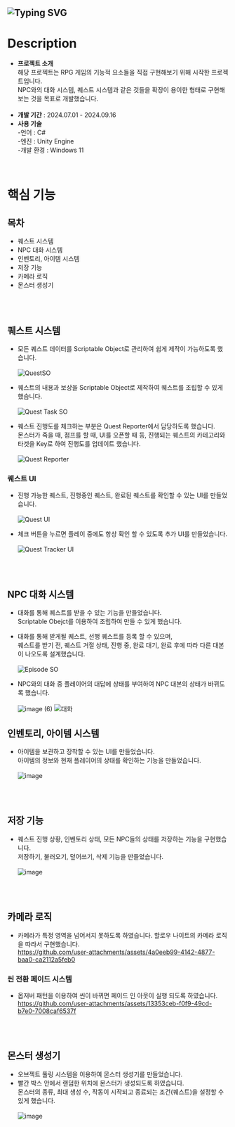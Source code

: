 ![Typing SVG](https://readme-typing-svg.demolab.com?font=Fira+Code&size=30&pause=1000&width=435&lines=JUST+KNIGHT)
---
# Description
- **프로젝트 소개** <br>
  해당 프로젝트는 RPG 게임의 기능적 요소들을 직접 구현해보기 위해 시작한 프로젝트입니다. <br>
  NPC와의 대화 시스템, 퀘스트 시스템과 같은 것들을 확장이 용이한 형태로 구현해보는 것을 목표로 개발했습니다.
<br><br>
- **개발 기간** : 2024.07.01 - 2024.09.16
- **사용 기술** <br>
-언어 : C#<br>
-엔진 : Unity Engine <br>
-개발 환경 : Windows 11 <br>
<br>


# 핵심 기능
## 목차
- 퀘스트 시스템 
- NPC 대화 시스템 
- 인벤토리, 아이템 시스템 
- 저장 기능
- 카메라 로직 
- 몬스터 생성기

<br> <br>
## 퀘스트 시스템
- 모든 퀘스트 데이터를 Scriptable Object로 관리하여 쉽게 제작이 가능하도록 했습니다. <br> <br>
  ![QuestSO](https://github.com/user-attachments/assets/078e9e25-1e0f-4308-97e6-709bdb28fe73)

- 퀘스트의 내용과 보상을 Scriptable Object로 제작하여 퀘스트를 조립할 수 있게 했습니다.<br> <br>
  ![Quest Task SO](https://github.com/user-attachments/assets/2cf5132d-c6ca-4c6d-8454-6ed77ef74891)

- 퀘스트 진행도를 체크하는 부분은 Quest Reporter에서 담당하도록 했습니다. <br>
  몬스터가 죽을 때, 점프를 할 때, UI를 오픈할 때 등, 진행되는 퀘스트의 카테고리와 타겟을 Key로 하여 진행도를 업데이트 했습니다.<br><br>
  ![Quest Reporter](https://github.com/user-attachments/assets/a14c4b73-c1f9-4561-a16c-e0b65416936c)


### 퀘스트 UI
- 진행 가능한 퀘스트, 진행중인 퀘스트, 완료된 퀘스트를 확인할 수 있는 UI를 만들었습니다. <br> <br>
  ![Quest UI](https://github.com/user-attachments/assets/97ab28e1-f3ff-44da-a4ee-8bffd37a4c94)

- 체크 버튼을 누르면 플레이 중에도 항상 확인 할 수 있도록 추가 UI를 만들었습니다. <br> <br>
  ![Quest Tracker UI](https://github.com/user-attachments/assets/05b109bf-b9f3-486c-8940-f8e4af4736f4)

 <br> <br>
## NPC 대화 시스템
- 대화를 통해 퀘스트를 받을 수 있는 기능을 만들었습니다. <br>
  Scriptable Obejct를 이용하여 조립하여 만들 수 있게 했습니다.<br>
- 대화를 통해 받게될 퀘스트, 선행 퀘스트를 등록 할 수 있으며, <br>
  퀘스트를 받기 전, 퀘스트 거절 상태, 진행 중, 완료 대기, 완료 후에 따라 다른 대본이 나오도록 설계했습니다. <br><br>
  ![Episode SO](https://github.com/user-attachments/assets/ce1bcc5f-abf9-4208-85d3-2be9c81edbfa)
  <br>

- NPC와의 대화 중 플레이어의 대답에 상태를 부여하여 NPC 대본의 상태가 바뀌도록 했습니다. <br><br>
  ![image (6)](https://github.com/user-attachments/assets/a0f9bb59-ed2f-47d3-a7ae-b323ac4386c5)
  ![대화](https://github.com/user-attachments/assets/12aea5dd-fa07-4d12-a022-ce577b1a26a4)
  

## 인벤토리, 아이템 시스템
- 아이템을 보관하고 장착할 수 있는 UI를 만들었습니다. <br>
  아이템의 정보와 현재 플레이어의 상태를 확인하는 기능을 만들었습니다.<br><br>
![image](https://github.com/user-attachments/assets/6dc61edb-48a6-4cc3-9926-f43028ecb7c6)


<br><br>
## 저장 기능
- 퀘스트 진행 상황, 인벤토리 상태, 모든 NPC들의 상태를 저장하는 기능을 구현했습니다. <br>
  저장하기, 불러오기, 덮어쓰기, 삭제 기능을 만들었습니다.<br><br>
  ![image](https://github.com/user-attachments/assets/2b6bcdac-73bc-41bb-8ef7-2bb4bc65fe80)

  
<br><br>
## 카메라 로직
- 카메라가 특정 영역을 넘어서지 못하도록 하였습니다. 할로우 나이트의 카메라 로직을 따라서 구현했습니다.<br>
https://github.com/user-attachments/assets/4a0eeb99-4142-4877-baa0-ca2112a5feb0

### 씬 전환 페이드 시스템
- 옵저버 패턴을 이용하여 씬이 바뀌면 페이드 인 아웃이 실행 되도록 하였습니다.<br>
https://github.com/user-attachments/assets/13353ceb-f0f9-49cd-b7e0-7008caf6537f



<br><br>
## 몬스터 생성기
- 오브젝트 풀링 시스템을 이용하여 몬스터 생성기를 만들었습니다. <br>
- 빨간 박스 안에서 랜덤한 위치에 몬스터가 생성되도록 하였습니다. <br>
몬스터의 종류, 최대 생성 수, 작동이 시작되고 종료되는 조건(퀘스트)을 설정할 수 있게 했습니다.<br><br>
![image](https://github.com/user-attachments/assets/f883d0bb-3e9e-49cf-aa86-9446eb06948f)






  
